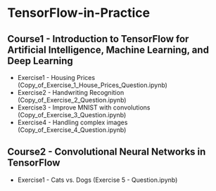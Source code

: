 # TensorFlow-in-Practice
## **Course1 - Introduction to TensorFlow for Artificial Intelligence, Machine Learning, and Deep Learning**<br/>
  - Exercise1 - Housing Prices (Copy_of_Exercise_1_House_Prices_Question.ipynb)<br/>
  - Exercise2 - Handwriting Recognition (Copy_of_Exercise_2_Question.ipynb)<br/>
  - Exercise3 - Improve MNIST with convolutions (Copy_of_Exercise_3_Question.ipynb)<br/>
  - Exercise4 - Handling complex images (Copy_of_Exercise_4_Question.ipynb)<br/>
## **Course2 - Convolutional Neural Networks in TensorFlow**<br/>
  - Exercise1 - Cats vs. Dogs (Exercise 5 - Question.ipynb)<br/>
